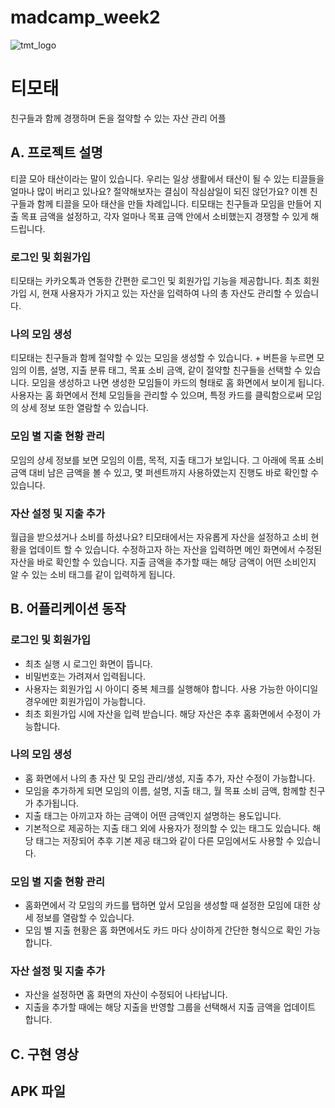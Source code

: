 # madcamp_week2

![tmt_logo](https://github.com/sgn08050/madcamp_week2/assets/104704651/c931e895-8120-42b7-9845-4c360eaf8362)

# 티모태
친구들과 함께 경쟁하며 돈을 절약할 수 있는 자산 관리 어플

## 

## A. 프로젝트 설명

티끌 모아 태산이라는 말이 있습니다. 우리는 일상 생활에서 태산이 될 수 있는 티끌들을 얼마나 많이 버리고 있나요? 절약해보자는 결심이 작심삼일이 되진 않던가요? 이젠 친구들과 함께 티끌을 모아 태산을 만들 차례입니다. 티모태는 친구들과 모임을 만들어 지출 목표 금액을 설정하고, 각자 얼마나 목표 금액 안에서 소비했는지 경쟁할 수 있게 해드립니다. 


### 로그인 및 회원가입

티모태는 카카오톡과 연동한 간편한 로그인 및 회원가입 기능을 제공합니다. 
최초 회원가입 시, 현재 사용자가 가지고 있는 자산을 입력하여 나의 총 자산도 관리할 수 있습니다. 


### 나의 모임 생성 

티모태는 친구들과 함께 절약할 수 있는 모임을 생성할 수 있습니다. + 버튼을 누르면 모임의 이름, 설명, 지출 분류 태그, 목표 소비 금액, 같이 절약할 친구들을 선택할 수 있습니다. 모임을 생성하고 나면 생성한 모임들이 카드의 형태로 홈 화면에서 보이게 됩니다. 
사용자는 홈 화면에서 전체 모임들을 관리할 수 있으며, 특정 카드를 클릭함으로써 모임의 상세 정보 또한 열람할 수 있습니다.


### 모임 별 지출 현황 관리 

모임의 상세 정보를 보면 모임의 이름, 목적, 지출 태그가 보입니다. 그 아래에 목표 소비 금액 대비 남은 금액을 볼 수 있고, 몇 퍼센트까지 사용하였는지 진행도 바로 확인할 수 있습니다. 


### 자산 설정 및 지출 추가

월급을 받으셨거나 소비를 하셨나요? 티모태에서는 자유롭게 자산을 설정하고 소비 현황을 업데이트 할 수 있습니다. 
수정하고자 하는 자산을 입력하면 메인 화면에서 수정된 자산을 바로 확인할 수 있습니다. 
지출 금액을 추가할 때는 해당 금액이 어떤 소비인지 알 수 있는 소비 태그를 같이 입력하게 됩니다.

##

## B. 어플리케이션 동작

### 로그인 및 회원가입


- 최초 실행 시 로그인 화면이 뜹니다.
- 비밀번호는 가려져서 입력됩니다. 
- 사용자는 회원가입 시 아이디 중복 체크를 실행해야 합니다. 사용 가능한 아이디일 경우에만 회원가입이 가능합니다.
- 최초 회원가입 시에 자산을 입력 받습니다. 해당 자산은 추후 홈화면에서 수정이 가능합니다. 

### 나의 모임 생성 

- 홈 화면에서 나의 총 자산 및 모임 관리/생성, 지출 추가, 자산 수정이 가능합니다.
- 모임을 추가하게 되면 모임의 이름, 설명, 지출 태그, 월 목표 소비 금액, 함께할 친구가 추가됩니다.
- 지출 태그는 아끼고자 하는 금액이 어떤 금액인지 설명하는 용도입니다. 
- 기본적으로 제공하는 지출 태그 외에 사용자가 정의할 수 있는 태그도 있습니다. 해당 태그는 저장되어 추후 기본 제공 태그와 같이 다른 모임에서도 사용할 수 있습니다. 

### 모임 별 지출 현황 관리 

- 홈화면에서 각 모임의 카드를 탭하면 앞서 모임을 생성할 때 설정한 모임에 대한 상세 정보를 열람할 수 있습니다.
- 모임 별 지출 현황은 홈 화면에서도 카드 마다 상이하게 간단한 형식으로 확인 가능합니다. 

### 자산 설정 및 지출 추가

- 자산을 설정하면 홈 화면의 자산이 수정되어 나타납니다.
- 지출을 추가할 때에는 해당 지출을 반영할 그룹을 선택해서 지출 금액을 업데이트 합니다. 

## C. 구현 영상


## APK 파일
